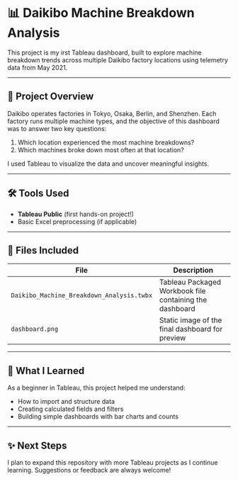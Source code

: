 # 📊 Daikibo Machine Breakdown Analysis

This project is my irst Tableau dashboard, built to explore machine breakdown trends across multiple Daikibo factory locations using telemetry data from May 2021.

---

## 🧠 Project Overview

Daikibo operates factories in Tokyo, Osaka, Berlin, and Shenzhen. Each factory runs multiple machine types, and the objective of this dashboard was to answer two key questions:

1. Which location experienced the most machine breakdowns?
2. Which machines broke down most often at that location?

I used Tableau to visualize the data and uncover meaningful insights.

---

## 🛠️ Tools Used

- **Tableau Public** (first hands-on project!)
- Basic Excel preprocessing (if applicable)

---

## 📁 Files Included

| File | Description |
|------|-------------|
| `Daikibo_Machine_Breakdown_Analysis.twbx` | Tableau Packaged Workbook file containing the dashboard |
| `dashboard.png` | Static image of the final dashboard for preview |

---


## 🧭 What I Learned

As a beginner in Tableau, this project helped me understand:
- How to import and structure data
- Creating calculated fields and filters
- Building simple dashboards with bar charts and counts

---

## ✨ Next Steps

I plan to expand this repository with more Tableau projects as I continue learning. Suggestions or feedback are always welcome!

